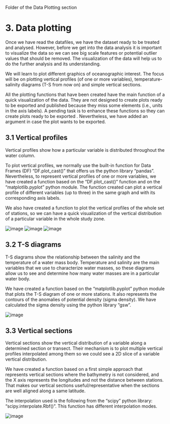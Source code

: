 Folder of the Data Plotting section

# 3.	Data plotting
Once we have read the datafiles, we have the dataset ready to be treated and analysed. However, before we get into the data analysis it is important to visualize the data so we can see big scale features or potential outlier values that should be removed. The visualization of the data will help us to do the further analysis and its understanding.

We will learn to plot different graphics of oceanographic interest. The focus will be on plotting vertical profiles (of one or more variables), temperature-salinity diagrams (T-S from now on) and simple vertical sections.

All the plotting functions that have been created have the main function of a quick visualization of the data. They are not designed to create plots ready to be exported and published because they miss some elements (i.e., units in the axis labels). A pending task is to enhance these functions so they can create plots ready to be exported . Nevertheless, we have added an argument in case the plot wants to be exported. 

## 3.1 Vertical profiles
Vertical profiles show how a particular variable is distributed throughout the water column.

To plot vertical profiles, we normally use the built-in function for Data Frames (DF) “DF.plot_cast()” that offers us the python library “pandas”. Nevertheless, to represent vertical profiles of one or more variables, we have created a function based on the “DF.plot_cast()” function and on the “matplotlib.pyplot” python module. The function created can plot a vertical profile of different variables (up to three) in the same graph and with its corresponding axis labels.

We also have created a function to plot the vertical profiles of the whole set of stations, so we can have a quick visualization of the vertical distribution of a particular variable in the whole study zone.

![image](https://user-images.githubusercontent.com/97318159/152702896-b1d11bcd-5b26-49c5-b69f-81fe65fa1a9d.png)
![image](https://user-images.githubusercontent.com/97318159/152702899-931b9e17-e15c-4249-a97c-b8e7e60ba002.png)
![image](https://user-images.githubusercontent.com/97318159/152702904-dce7d3a9-ff86-4f85-a118-e1bdba5db43d.png)

## 3.2	T-S diagrams
T-S diagrams show the relationship between the salinity and the temperature of a water mass body. Temperature and salinity are the main variables that we use to characterize water masses, so these diagrams allow us to see and determine how many water masses are in a particular water body.

We have created a function based on the “matplotlib.pyplot” python module that plots the T-S diagram of one or more stations. It also represents the contours of the anomalies of potential density (sigma density). We have calculated the sigma density using the python library “gsw”.

![image](https://user-images.githubusercontent.com/97318159/152702949-3503d941-7cdd-4384-9bea-fa56792749e5.png)

## 3.3	Vertical sections
Vertical sections show the vertical distribution of a variable along a determined section or transect. Their mechanism is to plot multiple vertical profiles interpolated among them so we could see a 2D slice of a variable vertical distribution.

We have created a function based on a first simple approach that represents vertical sections where the bathymetry is not considered, and the X axis represents the longitudes and not the distance between stations. That makes our vertical sections useful/representative when the sections are well aligned along a same latitude.

The interpolation used is the following from the “scipy” python library: “scipy.interpolate.Rbf()”. This function has different interpolation modes.

![image](https://user-images.githubusercontent.com/97318159/152702956-d7fbc688-1841-4f88-adb7-2aed7737a11e.png)


